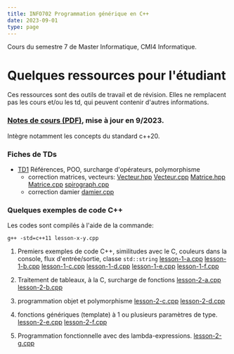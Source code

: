 ```yaml
---
title: INFO702 Programmation générique en C++
date: 2023-09-01
type: page
---
```


Cours du semestre 7 de Master Informatique, CMI4 Informatique.

# Quelques ressources pour l'étudiant

Ces ressources sont des outils de travail et de révision. Elles ne
remplacent pas les cours et/ou les td, qui peuvent contenir d'autres
informations.

### [Notes de cours (PDF)](Cours/notes-de-cours.pdf), mise à jour en 9/2023.

Intègre notamment les concepts du standard c++20.

### Fiches de TDs

* [TD1](TDs/td-1.pdf) Références, POO, surcharge d'opérateurs, polymorphisme
  - correction matrices, vecteurs: [Vecteur.hpp](TDs/Vecteur.hpp) [Vecteur.cpp](TDs/Vecteur.cpp) [Matrice.hpp](TDs/Matrice.hpp) [Matrice.cpp](TDs/Matrice.cpp) [spirograph.cpp](TDs/spirograph.cpp)
  - correction damier [damier.cpp](TDs/damier.cpp)

### Quelques exemples de code C++

Les codes sont compilés à l'aide de la commande:
```shell
g++ -std=c++11 lesson-x-y.cpp
```

1. Premiers exemples de code C++, similitudes avec le C, couleurs dans la console, flux d'entrée/sortie, classe `std::string`
    [lesson-1-a.cpp](Lessons/lesson-1-a.cpp)
    [lesson-1-b.cpp](Lessons/lesson-1-b.cpp)
    [lesson-1-c.cpp](Lessons/lesson-1-c.cpp)
    [lesson-1-d.cpp](Lessons/lesson-1-d.cpp)
    [lesson-1-e.cpp](Lessons/lesson-1-e.cpp)
    [lesson-1-f.cpp](Lessons/lesson-1-f.cpp)

2. Traitement de tableaux, à la C, surcharge de fonctions
    [lesson-2-a.cpp](Lessons/lesson-2-a.cpp)
    [lesson-2-b.cpp](Lessons/lesson-2-b.cpp)

3. programmation objet et polymorphisme
    [lesson-2-c.cpp](Lessons/lesson-2-c.cpp)
    [lesson-2-d.cpp](Lessons/lesson-2-d.cpp)

4. fonctions génériques (template) à 1 ou plusieurs paramètres de type. 
    [lesson-2-e.cpp](Lessons/lesson-2-e.cpp)
    [lesson-2-f.cpp](Lessons/lesson-2-f.cpp)

5. Programmation fonctionnelle avec des lambda-expressions.
    [lesson-2-g.cpp](Lessons/lesson-2-g.cpp)        